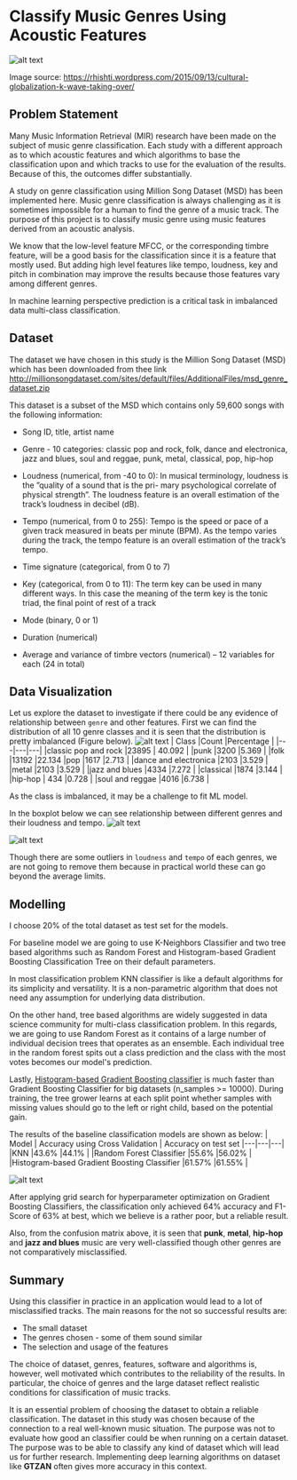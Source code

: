 Classify Music Genres Using Acoustic Features
==============================



![alt text](https://github.com/raktim314/classify-music-genres-from-acoustic-data/blob/master/reports/figures/cover-image.jpg)

Image source: https://rhishti.wordpress.com/2015/09/13/cultural-globalization-k-wave-taking-over/


## Problem Statement

Many Music Information Retrieval (MIR) research have been made on the subject of music genre classification. Each study with a different approach as to which acoustic features and which algorithms to base the classification upon and which tracks to use for the evaluation of the results. Because of this, the outcomes differ substantially.

A study on genre classification using Million Song Dataset (MSD) has been implemented here. Music genre classification is always challenging as it is sometimes impossible for a human to find the genre of a music track. The purpose of this project is to classify music genre using music features derived from an acoustic analysis.

We know that the low-level feature MFCC, or the corresponding timbre feature, will be a good basis for the classification since it is a feature that mostly used. But adding high level features like tempo, loudness, key and pitch in combination may improve the results because those features vary among different genres.

In machine learning perspective prediction is a critical task in imbalanced data multi-class classification. 

## Dataset

The dataset we have chosen in this study is the Million Song Dataset (MSD) which has been downloaded from thee link http://millionsongdataset.com/sites/default/files/AdditionalFiles/msd_genre_dataset.zip


This dataset is a subset of the MSD which contains only 59,600 songs with the following information:

- Song ID, title, artist name

- Genre - 10 categories: classic pop and rock, folk, dance and electronica, jazz and blues, soul and reggae, punk, metal, classical, pop, hip-hop

- Loudness (numerical, from -40 to 0): In musical terminology, loudness is the ”quality of a sound that is the pri- mary psychological correlate of physical strength”. The loudness feature is an overall estimation of the track’s loudness in decibel (dB).

- Tempo (numerical, from 0 to 255): Tempo is the speed or pace of a given track measured in beats per minute (BPM). As the tempo varies during the track, the tempo feature is an overall estimation of the track’s tempo.

- Time signature (categorical, from 0 to 7)

- Key (categorical, from 0 to 11): The term key can be used in many different ways. In this case the meaning of the term key is the tonic triad, the final point of rest of a track

- Mode (binary, 0 or 1)

- Duration (numerical)

- Average and variance of timbre vectors (numerical) – 12 variables for each (24 in total)

## Data Visualization

Let us explore the dataset to investigate if there could be any evidence of relationship between `genre` and other features. First we can find the distribution of all 10 genre classes and it is seen that the distribution is pretty imbalanced (Figure below). 
![alt text](https://github.com/raktim314/classify-music-genres-from-acoustic-data/blob/master/reports/figures/class_counts.png)
| Class  |Count   |Percentage  |
|---|---|---|
|classic pop and rock |23895   | 40.092  |
|punk |3200   |5.369   |
|folk |13192 |22.134
|pop  |1617   |2.713   |
|dance and electronica   |2103   |3.529   |
|metal   |2103   |3.529   |
|jazz and blues   |4334   |7.272   |
|classical   |1874   |3.144   |
|hip-hop   | 434  |0.728   |
|soul and reggae   |4016   |6.738   |

As the class is imbalanced, it may be a challenge to fit ML model.

In the boxplot below we can see relationship between different genres and their loudness and tempo.
![alt text](https://github.com/raktim314/classify-music-genres-from-acoustic-data/blob/master/reports/figures/loudness_plot.png)

![alt text](https://github.com/raktim314/classify-music-genres-from-acoustic-data/blob/master/reports/figures/tempo_plot.png)

Though there are some outliers in `loudness` and `tempo` of each genres, we are not going to remove them because in practical world these can go beyond the average limits.

## Modelling

I choose 20% of the total dataset as test set for the models.

For baseline model we are going to use K-Neighbors Classifier and two tree based algorithms such as Random Forest and Histogram-based Gradient Boosting Classification Tree on their default parameters.

In most classification problem KNN classifier is like a default algorithms for its simplicity and versatility. It is a non-parametric algorithm that does not need any assumption for underlying data distribution.

On the other hand, tree based algorithms are widely suggested in data science community for multi-class classification problem. In this regards, we are going to use Random Forest as it contains of a large number of individual decision trees that operates as an ensemble. Each individual tree in the random forest spits out a class prediction and the class with the most votes becomes our model's prediction.

Lastly, [Histogram-based Gradient Boosting classifier](https://scikitlearn.org/stable/modules/generated/sklearn.ensemble.HistGradientBoostingClassifier.html) is much faster than Gradient Boosting Classifier for big datasets (n_samples >= 10000). During training, the tree grower learns at each split point whether samples with missing values should go to the left or right child, based on the potential gain.

The results of the baseline classification models are shown as below:
|  Model | Accuracy using Cross Validation  | Accuracy on test set
|---|---|---|
|KNN   |43.6%   |44.1%   |
|Random Forest Classifier   |55.6%   |56.02%   |
|Histogram-based Gradient Boosting Classifier   |61.57%   |61.55%   |

![alt text](https://github.com/raktim314/classify-music-genres-from-acoustic-data/blob/master/reports/figures/confusion-matrix.png)


After applying grid search for hyperparameter optimization on Gradient Boosting Classifiers, the classification only achieved 64% accuracy and F1-Score of 63% at best, which we believe is a rather poor, but a reliable result.

Also, from the confusion matrix above, it is seen that **punk**, **metal**, **hip-hop** and **jazz and blues** music are very well-classified though other genres are not comparatively misclassified.

## Summary


 Using this classifier in practice in an application would lead to a lot of misclassified tracks. The main reasons for the not so successful results are:

- The small dataset
- The genres chosen - some of them sound similar
- The selection and usage of the features

The choice of dataset, genres, features, software and algorithms is, however, well motivated which contributes to the reliability of the results. In particular, the choice of genres and the large dataset reflect realistic conditions for classification of music tracks.

It is an essential problem of choosing the dataset to obtain a reliable classification. The dataset in this study was chosen because of the connection to a real well-known music situation. The purpose was not to evaluate how good an classifier could be when running on a certain dataset. The purpose was to be able to classify any kind of dataset which will lead us for further research. Implementing deep learning algorithms on dataset like **GTZAN** often gives more accuracy in this context.